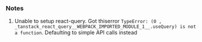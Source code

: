 ### Notes
1. Unable to setup react-query. Got thiserror `TypeError: (0 , _tanstack_react_query__WEBPACK_IMPORTED_MODULE_1__.useQuery) is not a function`. Defaulting to simple API calls instead